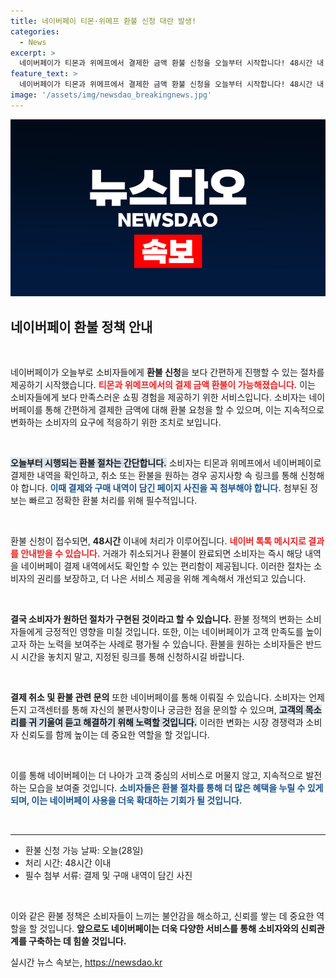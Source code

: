 ```yaml
---
title: 네이버페이 티몬·위메프 환불 신청 대란 발생!
categories:
  - News
excerpt: >
  네이버페이가 티몬과 위메프에서 결제한 금액 환불 신청을 오늘부터 시작합니다! 48시간 내 처리되며, 간편한 절차로 소비자들의 부담을 덜어줄 기회입니다. 놓치지 마세요!
feature_text: >
  네이버페이가 티몬과 위메프에서 결제한 금액 환불 신청을 오늘부터 시작합니다! 48시간 내 처리되며, 간편한 절차로 소비자들의 부담을 덜어줄 기회입니다. 놓치지 마세요!
image: '/assets/img/newsdao_breakingnews.jpg'
---
```


<p><img src="/assets/img/newsdao_breakingnews.jpg" alt="ontimetimes 속보" /></p>

<h2 data-ke-size="size26">네이버페이 환불 정책 안내</h2>

<p data-ke-size="size16">&nbsp;</p>

<p>네이버페이가 오늘부로 소비자들에게 <b>환불 신청</b>을 보다 간편하게 진행할 수 있는 절차를 제공하기 시작했습니다. <b><span style="color: #ee2323;">티몬과 위메프에서의 결제 금액 환불이 가능해졌습니다.</span></b> 이는 소비자들에게 보다 만족스러운 쇼핑 경험을 제공하기 위한 서비스입니다. 소비자는 네이버페이를 통해 간편하게 결제한 금액에 대해 환불 요청을 할 수 있으며, 이는 지속적으로 변화하는 소비자의 요구에 적응하기 위한 조치로 보입니다.</p>

<p data-ke-size="size16">&nbsp;</p>

<p><b><span style="background-color: #21538527;">오늘부터 시행되는 환불 절차는 간단합니다.</span></b> 소비자는 티몬과 위메프에서 네이버페이로 결제한 내역을 확인하고, 취소 또는 환불을 원하는 경우 공지사항 속 링크를 통해 신청해야 합니다. <b><span style="color: #1a5490;">이때 결제와 구매 내역이 담긴 페이지 사진을 꼭 첨부해야 합니다.</span></b> 첨부된 정보는 빠르고 정확한 환불 처리를 위해 필수적입니다.</p>

<p data-ke-size="size16">&nbsp;</p>

<p>환불 신청이 접수되면, <b>48시간</b> 이내에 처리가 이루어집니다. <b><span style="color: #ee2323;">네이버 톡톡 메시지로 결과를 안내받을 수 있습니다.</span></b> 거래가 취소되거나 환불이 완료되면 소비자는 즉시 해당 내역을 네이버페이 결제 내역에서도 확인할 수 있는 편리함이 제공됩니다. 이러한 절차는 소비자의 권리를 보장하고, 더 나은 서비스 제공을 위해 계속해서 개선되고 있습니다.</p>

<p data-ke-size="size16">&nbsp;</p>

<p><b>결국 소비자가 원하던 절차가 구현된 것이라고 할 수 있습니다.</b> 환불 정책의 변화는 소비자들에게 긍정적인 영향을 미칠 것입니다. 또한, 이는 네이버페이가 고객 만족도를 높이고자 하는 노력을 보여주는 사례로 평가될 수 있습니다. 환불을 원하는 소비자들은 반드시 시간을 놓치지 말고, 지정된 링크를 통해 신청하시길 바랍니다.</p>

<p data-ke-size="size16">&nbsp;</p>

<p><b>결제 취소 및 환불 관련 문의</b> 또한 네이버페이를 통해 이뤄질 수 있습니다. 소비자는 언제든지 고객센터를 통해 자신의 불편사항이나 궁금한 점을 문의할 수 있으며, <b><span style="background-color: #21538527;">고객의 목소리를 귀 기울여 듣고 해결하기 위해 노력할 것입니다.</span></b> 이러한 변화는 시장 경쟁력과 소비자 신뢰도를 함께 높이는 데 중요한 역할을 할 것입니다.</p>

<p data-ke-size="size16">&nbsp;</p>

<p>이를 통해 네이버페이는 더 나아가 고객 중심의 서비스로 머물지 않고, 지속적으로 발전하는 모습을 보여줄 것입니다. <b><span style="color: #1a5490;">소비자들은 환불 절차를 통해 더 많은 혜택을 누릴 수 있게 되며, 이는 네이버페이 사용을 더욱 확대하는 기회가 될 것입니다.</span></b> </p>

<p data-ke-size="size16">&nbsp;</p>

<hr/>

<ul>
    <li>환불 신청 가능 날짜: 오늘(28일)</li>
    <li>처리 시간: 48시간 이내</li>
    <li>필수 첨부 서류: 결제 및 구매 내역이 담긴 사진</li>
</ul>

<p data-ke-size="size16">&nbsp;</p>

<p>이와 같은 환불 정책은 소비자들이 느끼는 불안감을 해소하고, 신뢰를 쌓는 데 중요한 역할을 할 것입니다. <b>앞으로도 네이버페이는 더욱 다양한 서비스를 통해 소비자와의 신뢰관계를 구축하는 데 힘쓸 것입니다.</b></p>
실시간 뉴스 속보는, <a href="https://newsdao.kr" rel="dofollow">https://newsdao.kr</a>


